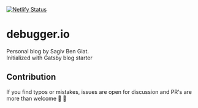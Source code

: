 [![Netlify Status](https://api.netlify.com/api/v1/badges/1a9fac15-2b37-4c5c-bfa0-83c514f5279b/deploy-status)](https://app.netlify.com/sites/debuggr/deploys)

# debugger.io 
Personal blog by Sagiv Ben Giat.  
Initialized with Gatsby blog starter

## Contribution
If you find typos or mistakes, issues are open for discussion and PR's are more than welcome  💚 👐